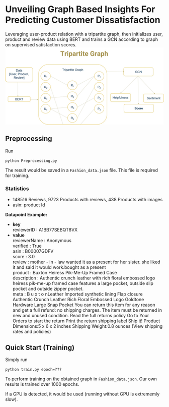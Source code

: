 # Unveiling Graph Based Insights For Predicting Customer Dissatisfaction
Leveraging user-product relation with a tripartite graph, then initializes user, product and review data using BERT and trains a GCN according to graph on supervised satisfaction scores. <br>
![framework](tripartite.jpg)

## Preprocessing
Run

```
python Preprocessing.py
```

The result would be saved in a `Fashion_data.json` file. This file is required for training.

### Statistics
- 148516 Reviews, 9723 Products with reviews, 438 Products with images
- asin: product Id<br>

**Datapoint Example:<br>**
- **key**<br>
reviewerID : A1BB77SEBQT8VX<br>
- **value**<br>
reviewerName : Anonymous<br>
verified : True<br>
asin : B00007GDFV<br>
score : 3.0<br>
review : mother - in - law wanted it as a present for her sister. she liked it and said it would work.bought as a present<br>
product : Buxton Heiress Pik-Me-Up Framed Case<br>
description : Authentic crunch leather with rich floral embossed logo heiress pik-me-up framed case features a large pocket, outside slip pocket and outside zipper pocket.       <br>
meta : B u x t o nLeather Imported synthetic lining Flap closure Authentic Crunch Leather Rich Floral Embossed Logo Goldtone Hardware Large Snap Pocket You can return this item for any reason and get a full refund: no shipping charges. The item must be returned in new and unused condition. Read the full returns policy Go to Your Orders to start the return Print the return shipping label Ship it! Product Dimensions:5 x 6 x 2 inches Shipping Weight:0.8 ounces (View shipping rates and policies)

## Quick Start (Training)
Simply run 
```
python train.py epoch=???
```

To perform training on the obtained graph in `Fashion_data.json`. Our own results is trained over 1000 epochs.

If a GPU is detected, it would be used (running without GPU is extrememly slow).
